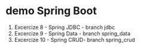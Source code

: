 # demo Spring Boot

1. Excercize 8 - Spring JDBC - branch jdbc
2. Excercize 9 - Spring Data - branch spring_data
3. Excercize 10 - Spring CRUD- branch spring_crud
